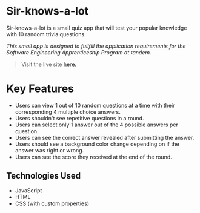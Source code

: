 # Sir-knows-a-lot
Sir-knows-a-lot is a small quiz app that will test your popular knowledge with 10 random trivia questions. 

*This small app is designed to fullfill the application requirements for the Software Engineering Apprenticeship Program at tandem.*
> Visit the live site [here.](https://quirosfelipe.github.io/sir-knows-a-lot/)

# Key Features

- Users can view 1 out of 10 random questions at a time with their corresponding 4 multiple choice answers.
- Users shouldn't see repetitive questions in a round.
- Users can select only 1 answer out of the 4 possible answers per question.
- Users can see the correct answer revealed after submitting the answer.
- Users should see a background color change depending on if the answer was right or wrong.
- Users can see the score they received at the end of the round.

## Technologies Used

- JavaScript
- HTML
- CSS (with custom properties)
